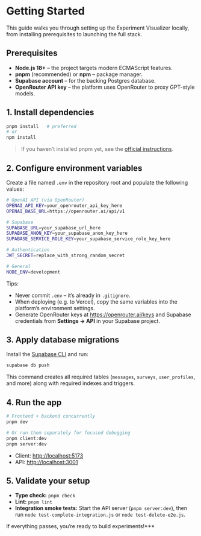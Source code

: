 # Getting Started

This guide walks you through setting up the Experiment Visualizer locally, from installing prerequisites to launching the full stack.

## Prerequisites

- **Node.js 18+** – the project targets modern ECMAScript features.
- **pnpm** (recommended) or **npm** – package manager.
- **Supabase account** – for the backing Postgres database.
- **OpenRouter API key** – the platform uses OpenRouter to proxy GPT-style models.

## 1. Install dependencies

```bash
pnpm install   # preferred
# or
npm install
```

> If you haven’t installed pnpm yet, see the [official instructions](https://pnpm.io/installation).

## 2. Configure environment variables

Create a file named `.env` in the repository root and populate the following values:

```bash
# OpenAI API (via OpenRouter)
OPENAI_API_KEY=your_openrouter_api_key_here
OPENAI_BASE_URL=https://openrouter.ai/api/v1

# Supabase
SUPABASE_URL=your_supabase_url_here
SUPABASE_ANON_KEY=your_supabase_anon_key_here
SUPABASE_SERVICE_ROLE_KEY=your_supabase_service_role_key_here

# Authentication
JWT_SECRET=replace_with_strong_random_secret

# General
NODE_ENV=development
```

Tips:

- Never commit `.env` – it’s already in `.gitignore`.
- When deploying (e.g. to Vercel), copy the same variables into the platform’s environment settings.
- Generate OpenRouter keys at <https://openrouter.ai/keys> and Supabase credentials from **Settings → API** in your Supabase project.

## 3. Apply database migrations

Install the [Supabase CLI](https://supabase.com/docs/guides/cli) and run:

```bash
supabase db push
```

This command creates all required tables (`messages`, `surveys`, `user_profiles`, and more) along with required indexes and triggers.

## 4. Run the app

```bash
# Frontend + backend concurrently
pnpm dev

# Or run them separately for focused debugging
pnpm client:dev
pnpm server:dev
```

- Client: <http://localhost:5173>
- API: <http://localhost:3001>

## 5. Validate your setup

- **Type check:** `pnpm check`
- **Lint:** `pnpm lint`
- **Integration smoke tests:** Start the API server (`pnpm server:dev`), then run `node test-complete-integration.js` or `node test-delete-e2e.js`.

If everything passes, you’re ready to build experiments!***
